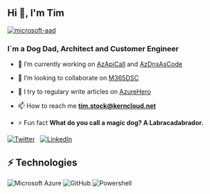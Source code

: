 ## Hi 👋, I'm Tim 

[![microsoft-aad](https://img.shields.io/badge/Microsoft-Customer%20Engineer-%23F34F1C.svg?&style=for-the-badge&logo=microsoft&logoColor=white)][microsoft-aad]

### I´m a Dog Dad, Architect and Customer Engineer

- 🔭 I’m currently working on [AzApiCall] and [AzDnsAsCode]

- 👯 I’m looking to collaborate on [M365DSC](https://github.com/microsoft/Microsoft365DSC)

- 📝 I try to regulary write articles on [AzureHero](https://www.azurehero.de/)

- 📫 How to reach me **tim.stock@kerncloud.net**

- ⚡ Fun fact **What do you call a magic dog? A Labracadabrador.**

[![Twitter](https://img.shields.io/badge/twitter-%231DA1F2.svg?&style=for-the-badge&logo=twitter&logoColor=white&countColor=%232ea44f)][twitter] &nbsp;&nbsp;[![LinkedIn](https://img.shields.io/badge/linkedin-%230077B5.svg?&style=for-the-badge&logo=linkedin&logoColor=white)][linkedin]

## ⚡ Technologies

![Microsoft Azure](https://img.shields.io/badge/Microsoft%20Azure-232F7E?style=for-the-badge&logo=microsoft-azure)
![GitHub](https://img.shields.io/badge/-GitHub-232F7E?style=for-the-badge&logo=github)
![Powershell](https://img.shields.io/badge/-Powershell-232F7E?style=for-the-badge&logo=Powershell)


[website]: https://www.azurehero.de
[microsoft-aad]: https://techcommunity.microsoft.com/t5/azure-active-directory-identity/bg-p/Identity
[twitter]: https://twitter.com/intent/follow?original_referer=https%3A%2F%2Fgithub.com%2Fti_stock&screen_name=ti_stock
[linkedin]: https://www.linkedin.com/in/tim-stock/
[M365DSC]: https://github.com/microsoft/Microsoft365DSC
[AzApiCall]: https://github.com/JulianHayward/AzAPICall
[AzDnsAsCode]: https://github.com/Timsto/AzDnsAsCode
